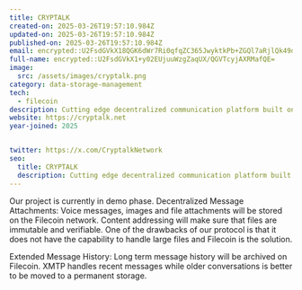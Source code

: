 ```yaml
---
title: CRYPTALK
created-on: 2025-03-26T19:57:10.984Z
updated-on: 2025-03-26T19:57:10.984Z
published-on: 2025-03-26T19:57:10.984Z
email: encrypted::U2FsdGVkX18QGK6dWr7Ri0qfqZC365JwyktkPb+ZGQl7aRjlQk49dp4VXEuXdVjV
full-name: encrypted::U2FsdGVkX1+y02EUjuuWzgZaqUX/QGVTcyjAXRMafQE=
image:
  src: /assets/images/cryptalk.png
category: data-storage-management
tech:
  - filecoin
description: Cutting edge decentralized communication platform built on the XMTP protocol which provides secure, private interactions for digital asset transactions.
website: https://cryptalk.net
year-joined: 2025


twitter: https://x.com/CryptalkNetwork
seo:
  title: CRYPTALK
  description: Cutting edge decentralized communication platform built on the XMTP protocol which provides secure, private interactions for digital asset transactions.
---
```


Our project is currently in demo phase. 
Decentralized Message Attachments:
Voice messages, images and file attachments will be stored on the Filecoin network. Content addressing will make sure that files are immutable and verifiable. 
One of the drawbacks of our protocol is that it does not have the capability to handle large files and Filecoin is the solution.

Extended Message History:
Long term message history will be archived on Filecoin. XMTP handles recent messages while older conversations is better to be moved to a permanent storage.
